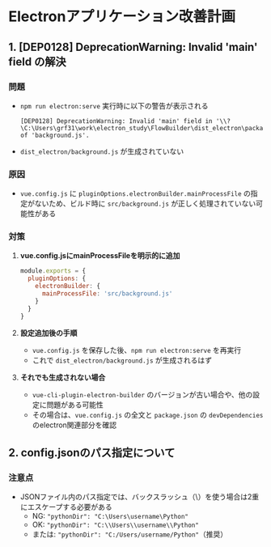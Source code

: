 # Electronアプリケーション改善計画

## 1. [DEP0128] DeprecationWarning: Invalid 'main' field の解決

### 問題
- `npm run electron:serve` 実行時に以下の警告が表示される
  ```
  [DEP0128] DeprecationWarning: Invalid 'main' field in '\\?\C:\Users\grf31\work\electron_study\FlowBuilder\dist_electron\package.json' of 'background.js'.
  ```
- `dist_electron/background.js` が生成されていない

### 原因
- `vue.config.js` に `pluginOptions.electronBuilder.mainProcessFile` の指定がないため、ビルド時に `src/background.js` が正しく処理されていない可能性がある

### 対策
1. **vue.config.jsにmainProcessFileを明示的に追加**
    ```js
    module.exports = {
      pluginOptions: {
        electronBuilder: {
          mainProcessFile: 'src/background.js'
        }
      }
    }
    ```

2. **設定追加後の手順**
    - `vue.config.js` を保存した後、`npm run electron:serve` を再実行
    - これで `dist_electron/background.js` が生成されるはず

3. **それでも生成されない場合**
    - `vue-cli-plugin-electron-builder` のバージョンが古い場合や、他の設定に問題がある可能性
    - その場合は、`vue.config.js` の全文と `package.json` の `devDependencies` のelectron関連部分を確認

## 2. config.jsonのパス指定について

### 注意点
- JSONファイル内のパス指定では、バックスラッシュ（\）を使う場合は2重にエスケープする必要がある
  - NG: `"pythonDir": "C:\Users\username\Python"`
  - OK: `"pythonDir": "C:\\Users\\username\\Python"`
  - または: `"pythonDir": "C:/Users/username/Python"`（推奨）
